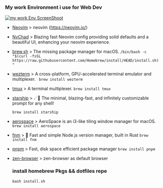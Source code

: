 ### My work Environment i use for Web Dev

[![my work Env ScreenShoot](https://i.ibb.co/qJSzvfV/SCR-20241118-sscu.jpg)](https://i.ibb.co/qJSzvfV/SCR-20241118-sscu.jpg)

- [Neovim](https://github.com/neovim/neovim) > neovim (https://neovim.io/)
- [NvChad](https://github.com/NvChad/NvChad) > Blazing fast Neovim config providing solid defaults and a beautiful UI, enhancing your neovim experience.
- [brew.sh](https://github.com/Homebrew/brew) > The missing package manager for macOS.
  `/bin/bash -c "$(curl -fsSL https://raw.githubusercontent.com/Homebrew/install/HEAD/install.sh)"`
- [wezterm](https://github.com/wez/wezterm) > A cross-platform, GPU-accelerated terminal emulator and multiplexer.
  ` brew install wezterm`
- [tmux](https://github.com/tmux/tmux) > A terminal multiplexer.
  `brew install tmux `
- [starship](https://github.com/starship/starship) > ☄🌌️ The minimal, blazing-fast, and infinitely customizable prompt for any shell!

  `brew install starship`

- [aerospace](https://github.com/nikitabobko/AeroSpace) > AeroSpace is an i3-like tiling window manager for macOS.
  `brew install aerospace`
- [fnm](https://github.com/Schniz/fnm) > 🚀 Fast and simple Node.js version manager, built in Rust
  `brew install fnm`
- [pnpm](https://github.com/pnpm/pnpm) > Fast, disk space efficient package manager
  `brew install pnpm`
- [zen-browser](https://github.com/zen-browser/www) > zen-browser as default browser
  ### install homebrew Pkgs && dotfiles repe
  `bash install.sh`
